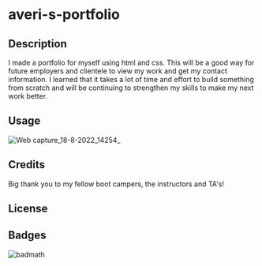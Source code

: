 # averi-s-portfolio
## Description
I made a portfolio for myself using html and css. This will be a good way for future employers and clientele to view my work and get my contact information. I learned that it takes a lot of time and effort to build something from scratch and will be continuing to strengthen my skills to make my next work better.
## Usage
![Web capture_18-8-2022_14254_](https://user-images.githubusercontent.com/110785267/185303669-ed710d73-cde6-4862-b09e-409f69a34e45.jpeg)

## Credits
Big thank you to my fellow boot campers, the instructors and TA's!
## License

## Badges
![badmath](https://img.shields.io/github/languages/top/lernantino/badmath)
